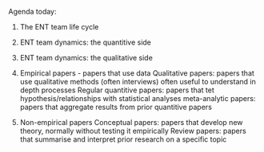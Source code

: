 Agenda today:
1. The ENT team life cycle
2. ENT team dynamics: the quantitive side
3. ENT team dynamics: the qualitative side

1. Empirical papers - papers that use data
Qualitative papers: papers that use qualitative methods (often interviews) often useful to understand in depth processes
Regular quantitive papers: papers that tet hypothesis/relationships with statistical analyses
meta-analytic papers: papers that aggregate results from prior quantitive papers

2. Non-empirical papers
Conceptual papers: papers that develop new theory, normally without testing it empirically
Review papers: papers that summarise and interpret prior research on a specific topic